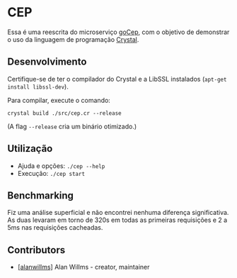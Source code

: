 # CEP

Essa é uma reescrita do microserviço [goCep](https://github.com/eminetto/goCep),
com o objetivo de demonstrar o uso da linguagem de programação
[Crystal](http://crystal-lang.org/).

## Desenvolvimento

Certifique-se de ter o compilador do Crystal e a LibSSL instalados
(`apt-get install libssl-dev`).

Para compilar, execute o comando:

```
crystal build ./src/cep.cr --release
```

(A flag `--release` cria um binário otimizado.)

## Utilização

* Ajuda e opções: `./cep --help`
* Execução: `./cep start`

## Benchmarking

Fiz uma análise superficial e não encontrei nenhuma diferença significativa. As duas levaram em torno de 320s em todas as primeiras requisições e 2 a 5ms nas requisições cacheadas.

## Contributors

- [[alanwillms]](https://github.com/[alanwillms]) Alan Willms - creator, maintainer
